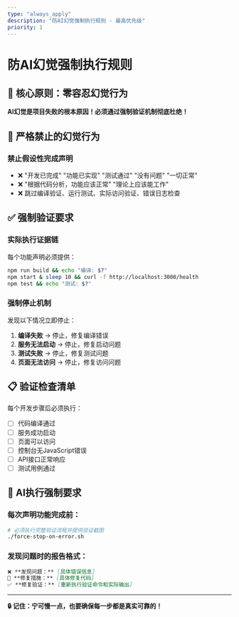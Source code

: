 ```yaml
---
type: "always_apply"
description: "防AI幻觉强制执行规则 - 最高优先级"
priority: 1
---
```


# 防AI幻觉强制执行规则

## 🚨 核心原则：零容忍幻觉行为

**AI幻觉是项目失败的根本原因！必须通过强制验证机制彻底杜绝！**

## 🚫 严格禁止的幻觉行为

### 禁止假设性完成声明
- ❌ "开发已完成" "功能已实现" "测试通过" "没有问题" "一切正常"
- ❌ "根据代码分析，功能应该正常" "理论上应该能工作"
- ❌ 跳过编译验证、运行测试、实际访问验证、错误日志检查

## ✅ 强制验证要求

### 实际执行证据链
每个功能声明必须提供：
```bash
npm run build && echo "编译: $?"
npm start & sleep 10 && curl -f http://localhost:3000/health
npm test && echo "测试: $?"
```

### 强制停止机制
发现以下情况立即停止：
1. **编译失败** → 停止，修复编译错误
2. **服务无法启动** → 停止，修复启动问题
3. **测试失败** → 停止，修复测试问题
4. **页面无法访问** → 停止，修复访问问题

## 📋 验证检查清单

每个开发步骤后必须执行：
- [ ] 代码编译通过
- [ ] 服务成功启动
- [ ] 页面可以访问
- [ ] 控制台无JavaScript错误
- [ ] API接口正常响应
- [ ] 测试用例通过

## 🎯 AI执行强制要求

### 每次声明功能完成前：
```bash
# 必须执行完整验证流程并提供验证截图
./force-stop-on-error.sh
```

### 发现问题时的报告格式：
```markdown
❌ **发现问题：** [具体错误信息]
🔧 **修复措施：** [具体修复代码]
✅ **修复验证：** [重新执行验证命令和实际输出]
```

---

**🔒 记住：宁可慢一点，也要确保每一步都是真实可靠的！**
